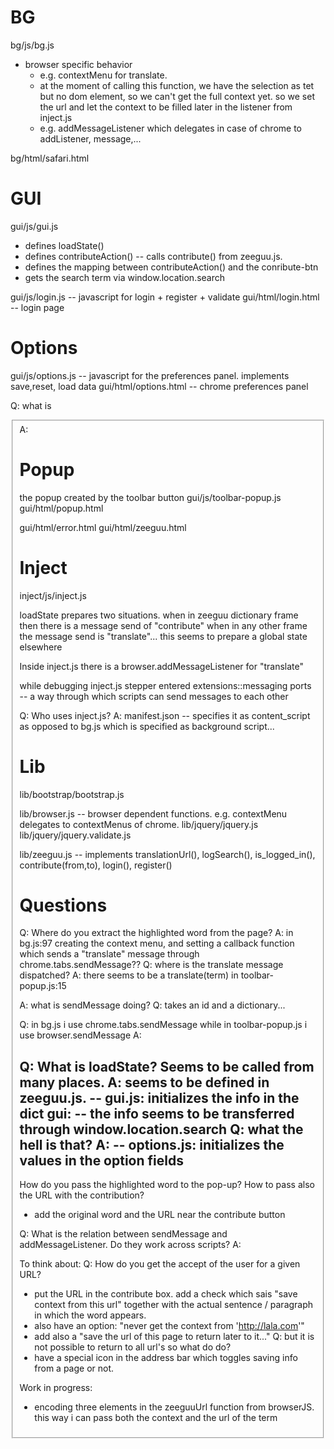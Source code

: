 
BG
===

bg/js/bg.js
- browser specific behavior
    - e.g. contextMenu for translate.
     - at the moment of calling this function, we have the selection as tet
     but no dom element, so we can't get the full context yet. so we set the
     url and let the context to be filled later in the listener from inject.js
    - e.g. addMessageListener which delegates in case of chrome to
    addListener, message,...




bg/html/safari.html

GUI
===
gui/js/gui.js
- defines loadState()
- defines contributeAction() -- calls contribute() from zeeguu.js.
- defines the mapping between contributeAction() and the conribute-btn
- gets the search term via window.location.search

gui/js/login.js -- javascript for login + register + validate 
gui/html/login.html -- login page


Options
===
gui/js/options.js -- javascript for the preferences panel. implements save,reset, load data
gui/html/options.html -- chrome preferences panel

Q: what is <fieldset>
A:



Popup
===
the popup created by the toolbar button
gui/js/toolbar-popup.js
gui/html/popup.html

gui/html/error.html
gui/html/zeeguu.html

Inject
======
inject/js/inject.js

loadState prepares two situations. when in zeeguu dictionary frame then
 there is a message send of "contribute"
  when in any other frame the message send is "translate"...
  this seems to prepare a global state elsewhere

Inside inject.js there is a browser.addMessageListener for "translate"

while debugging inject.js stepper entered extensions::messaging
ports -- a way through which scripts can send messages to each other



Q: Who uses inject.js?
A: manifest.json -- specifies it as content_script as opposed to bg.js which is specified as background script...



Lib
===
lib/bootstrap/bootstrap.js

lib/browser.js
 -- browser dependent functions. e.g. contextMenu delegates to contextMenus of chrome.
lib/jquery/jquery.js
lib/jquery/jquery.validate.js

lib/zeeguu.js -- implements translationUrl(), logSearch(), is_logged_in(), contribute(from,to), login(), register()

Questions
===
Q: Where do you extract the highlighted word from the page?
A: in bg.js:97 creating the context menu, and setting a callback function which
 sends a "translate" message through chrome.tabs.sendMessage??
  Q: where is the translate message dispatched?
  A: there seems to be a translate(term) in toolbar-popup.js:15

  A: what is sendMessage doing?
  Q: takes an id and a dictionary...

  Q: in  bg.js i use chrome.tabs.sendMessage while in toolbar-popup.js i use browser.sendMessage
  A:

Q: What is loadState? Seems to be called from many places.
A: seems to be defined in zeeguu.js.
  -- gui.js: initializes the info in the dict gui:
   -- the info seems to be transferred through window.location.search
   Q: what the hell is that?
   A:
  -- options.js: initializes the values in the option fields
  --


How do you pass the highlighted word to the pop-up?
How to pass also the URL with the contribution?
- add the original word and the URL near the contribute button


Q: What is the relation between sendMessage and addMessageListener.
 Do they work across scripts?
A:



To think about:
Q: How do you get the accept of the user for a given URL?
 - put the URL in the contribute box. add a check which sais "save context from this url" together with the actual sentence / paragraph in which the word appears.
  - also have an option: "never get the context from 'http://lala.com'"
 - add also a "save the url of this page to return later to it..."
  Q: but it is not possible to return to all url's so what do do?
 - have a special icon in the address bar which toggles saving info
 from a page or not.



Work in progress:
- encoding three elements in the zeeguuUrl function from browserJS.
 this way i can pass both the context and the url
 of the term


